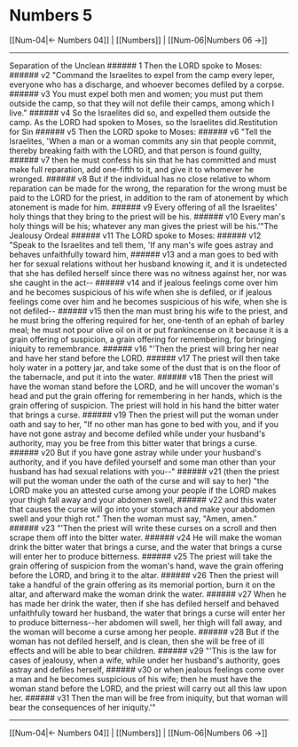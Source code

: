 # Numbers 5

[[Num-04|← Numbers 04]] | [[Numbers]] | [[Num-06|Numbers 06 →]]
***

Separation of the Unclean ###### 1 Then the LORD spoke to Moses: ###### v2 "Command the Israelites to expel from the camp every leper, everyone who has a discharge, and whoever becomes defiled by a corpse. ###### v3 You must expel both men and women; you must put them outside the camp, so that they will not defile their camps, among which I live." ###### v4 So the Israelites did so, and expelled them outside the camp. As the LORD had spoken to Moses, so the Israelites did.Restitution for Sin ###### v5 Then the LORD spoke to Moses: ###### v6 "Tell the Israelites, 'When a man or a woman commits any sin that people commit, thereby breaking faith with the LORD, and that person is found guilty, ###### v7 then he must confess his sin that he has committed and must make full reparation, add one-fifth to it, and give it to whomever he wronged. ###### v8 But if the individual has no close relative to whom reparation can be made for the wrong, the reparation for the wrong must be paid to the LORD for the priest, in addition to the ram of atonement by which atonement is made for him. ###### v9 Every offering of all the Israelites' holy things that they bring to the priest will be his. ###### v10 Every man's holy things will be his; whatever any man gives the priest will be his.'"The Jealousy Ordeal ###### v11 The LORD spoke to Moses: ###### v12 "Speak to the Israelites and tell them, 'If any man's wife goes astray and behaves unfaithfully toward him, ###### v13 and a man goes to bed with her for sexual relations without her husband knowing it, and it is undetected that she has defiled herself since there was no witness against her, nor was she caught in the act-- ###### v14 and if jealous feelings come over him and he becomes suspicious of his wife when she is defiled, or if jealous feelings come over him and he becomes suspicious of his wife, when she is not defiled-- ###### v15 then the man must bring his wife to the priest, and he must bring the offering required for her, one-tenth of an ephah of barley meal; he must not pour olive oil on it or put frankincense on it because it is a grain offering of suspicion, a grain offering for remembering, for bringing iniquity to remembrance. ###### v16 "'Then the priest will bring her near and have her stand before the LORD. ###### v17 The priest will then take holy water in a pottery jar, and take some of the dust that is on the floor of the tabernacle, and put it into the water. ###### v18 Then the priest will have the woman stand before the LORD, and he will uncover the woman's head and put the grain offering for remembering in her hands, which is the grain offering of suspicion. The priest will hold in his hand the bitter water that brings a curse. ###### v19 Then the priest will put the woman under oath and say to her, "If no other man has gone to bed with you, and if you have not gone astray and become defiled while under your husband's authority, may you be free from this bitter water that brings a curse. ###### v20 But if you have gone astray while under your husband's authority, and if you have defiled yourself and some man other than your husband has had sexual relations with you--" ###### v21 (then the priest will put the woman under the oath of the curse and will say to her) "the LORD make you an attested curse among your people if the LORD makes your thigh fall away and your abdomen swell, ###### v22 and this water that causes the curse will go into your stomach and make your abdomen swell and your thigh rot." Then the woman must say, "Amen, amen." ###### v23 "'Then the priest will write these curses on a scroll and then scrape them off into the bitter water. ###### v24 He will make the woman drink the bitter water that brings a curse, and the water that brings a curse will enter her to produce bitterness. ###### v25 The priest will take the grain offering of suspicion from the woman's hand, wave the grain offering before the LORD, and bring it to the altar. ###### v26 Then the priest will take a handful of the grain offering as its memorial portion, burn it on the altar, and afterward make the woman drink the water. ###### v27 When he has made her drink the water, then if she has defiled herself and behaved unfaithfully toward her husband, the water that brings a curse will enter her to produce bitterness--her abdomen will swell, her thigh will fall away, and the woman will become a curse among her people. ###### v28 But if the woman has not defiled herself, and is clean, then she will be free of ill effects and will be able to bear children. ###### v29 "'This is the law for cases of jealousy, when a wife, while under her husband's authority, goes astray and defiles herself, ###### v30 or when jealous feelings come over a man and he becomes suspicious of his wife; then he must have the woman stand before the LORD, and the priest will carry out all this law upon her. ###### v31 Then the man will be free from iniquity, but that woman will bear the consequences of her iniquity.'"

***
[[Num-04|← Numbers 04]] | [[Numbers]] | [[Num-06|Numbers 06 →]]
